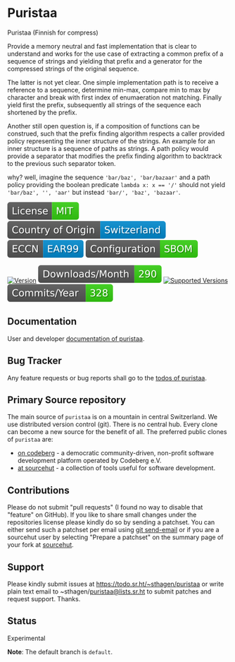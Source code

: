 # Puristaa

Puristaa (Finnish for compress)

Provide a memory neutral and fast implementation that is clear to understand and works for the use case of extracting a common prefix of a sequence of strings and yielding that prefix and a generator for the compressed strings of the original sequence.

The latter is not yet clear. One simple implementation path is to receive a reference to a sequence, determine min-max, compare min to max by character and break with first index of enumaeration not matching. Finally yield first the prefix, subsequently all strings of the sequence each shortened by the prefix.

Another still open question is, if a composition of functions can be construed, such that the prefix finding algorithm respects a caller provided policy representing the inner structure of the strings.
 An example for an inner structure is a sequence of paths as strings. A path policy would provide a separator that modifies the prefix finding algorithm to backtrack to the previous such separator token.

why? well, imagine the sequence `'bar/baz', 'bar/bazaar'` and a path policy providing the boolean predicate `lambda x: x == '/'` should not yield `'bar/baz', '', 'aar'` but instead `'bar/', 'baz', 'bazaar'`.

[![License](docs/badges/license-spdx-mit.svg)](https://git.sr.ht/~sthagen/puristaa/tree/default/item/LICENSE)
[![Country of Origin](docs/badges/country-of-origin-name-switzerland-neutral.svg)](https://git.sr.ht/~sthagen/puristaa/tree/default/item/COUNTRY-OF-ORIGIN)
[![Export Classification Control Number (ECCN)](docs/badges/export-control-classification-number_eccn-ear99-neutral.svg)](https://git.sr.ht/~sthagen/puristaa/tree/default/item/EXPORT-CONTROL-CLASSIFICATION-NUMBER)
[![Configuration](docs/badges/configuration-sbom.svg)](https://git.sr.ht/~sthagen/puristaa/tree/default/item/docs/third-party/README.md)

[![Version](https://img.shields.io/pypi/v/puristaa.svg?style=flat)](https://pypi.python.org/pypi/puristaa/)
[![Downloads](docs/badges/downloads-per-month.svg)](https://pepy.tech/project/puristaa)
[![Supported Versions](https://img.shields.io/pypi/pyversions/puristaa.svg?style=flat)](https://pypi.python.org/pypi/puristaa/)
[![Maintenance Status](docs/badges/commits-per-year.svg)](https://git.sr.ht/~sthagen/puristaa/log)

## Documentation

User and developer [documentation of puristaa](https://codes.dilettant.life/docs/puristaa).

## Bug Tracker

Any feature requests or bug reports shall go to the [todos of puristaa](https://todo.sr.ht/~sthagen/puristaa).

## Primary Source repository

The main source of `puristaa` is on a mountain in central Switzerland.
We use distributed version control (git).
There is no central hub.
Every clone can become a new source for the benefit of all.
The preferred public clones of `puristaa` are:

* [on codeberg](https://codeberg.org/sthagen/puristaa) - a democratic community-driven, non-profit software development platform operated by Codeberg e.V.
* [at sourcehut](https://git.sr.ht/~sthagen/puristaa) - a collection of tools useful for software development.

## Contributions

Please do not submit "pull requests" (I found no way to disable that "feature" on GitHub).
If you like to share small changes under the repositories license please kindly do so by sending a patchset.
You can either send such a patchset per email using [git send-email](https://git-send-email.io) or 
if you are a sourcehut user by selecting "Prepare a patchset" on the summary page of your fork at [sourcehut](https://git.sr.ht/).

## Support

Please kindly submit issues at https://todo.sr.ht/~sthagen/puristaa or write plain text email to ~sthagen/puristaa@lists.sr.ht to submit patches and request support. Thanks.

## Status

Experimental

**Note**: The default branch is `default`.
